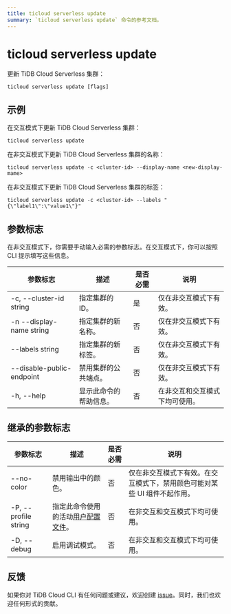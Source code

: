 ```yaml
---
title: ticloud serverless update
summary: `ticloud serverless update` 命令的参考文档。
---
```


# ticloud serverless update

更新 TiDB Cloud Serverless 集群：

```shell
ticloud serverless update [flags]
```

## 示例

在交互模式下更新 TiDB Cloud Serverless 集群：

```shell
ticloud serverless update
```

在非交互模式下更新 TiDB Cloud Serverless 集群的名称：

```shell
ticloud serverless update -c <cluster-id> --display-name <new-display-mame>
```

在非交互模式下更新 TiDB Cloud Serverless 集群的标签：

```shell
ticloud serverless update -c <cluster-id> --labels "{\"label1\":\"value1\"}"
```

## 参数标志

在非交互模式下，你需要手动输入必需的参数标志。在交互模式下，你可以按照 CLI 提示填写这些信息。

| 参数标志                   | 描述                           | 是否必需 | 说明                                 |
|---------------------------|--------------------------------|----------|-------------------------------------|
| -c, --cluster-id string   | 指定集群的 ID。                 | 是       | 仅在非交互模式下有效。                |
| -n --display-name string  | 指定集群的新名称。               | 否       | 仅在非交互模式下有效。                |
| --labels string           | 指定集群的新标签。               | 否       | 仅在非交互模式下有效。                |
| --disable-public-endpoint | 禁用集群的公共端点。             | 否       | 仅在非交互模式下有效。                |
| -h, --help                | 显示此命令的帮助信息。           | 否       | 在非交互和交互模式下均可使用。         |

## 继承的参数标志

| 参数标志              | 描述                                                                                    | 是否必需 | 说明                                                                                      |
|----------------------|----------------------------------------------------------------------------------------|----------|-------------------------------------------------------------------------------------------|
| --no-color          | 禁用输出中的颜色。                                                                      | 否       | 仅在非交互模式下有效。在交互模式下，禁用颜色可能对某些 UI 组件不起作用。                      |
| -P, --profile string | 指定此命令使用的活动[用户配置文件](/tidb-cloud/cli-reference.md#user-profile)。          | 否       | 在非交互和交互模式下均可使用。                                                              |
| -D, --debug         | 启用调试模式。                                                                          | 否       | 在非交互和交互模式下均可使用。                                                              |

## 反馈

如果你对 TiDB Cloud CLI 有任何问题或建议，欢迎创建 [issue](https://github.com/tidbcloud/tidbcloud-cli/issues/new/choose)。同时，我们也欢迎任何形式的贡献。
